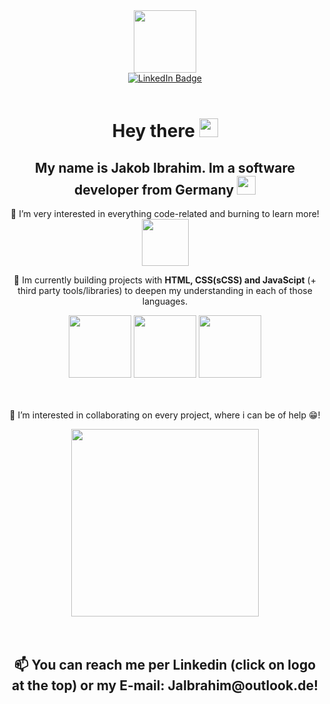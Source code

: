 <div id="header" align="center">
  <img src="https://media.giphy.com/media/M9gbBd9nbDrOTu1Mqx/giphy.gif" width="100"/>
  <div id="badges">
  <a href="https://www.linkedin.com/in/jakob-ibrahim-42746924b/">
    <img src="https://img.shields.io/badge/LinkedIn-blue?style=for-the-badge&logo=linkedin&logoColor=white" alt="LinkedIn Badge"/>
  </a>
</div>
</div>
</br>
<h1 align='center'>
  Hey there
  <img src="https://media.giphy.com/media/hvRJCLFzcasrR4ia7z/giphy.gif" width="30px"/>
</h1>
 <p align='center'><h2 align='center'>My name is <strong>Jakob Ibrahim</strong>. Im a software developer from Germany <img src="https://media.giphy.com/media/MhxcOdjDlmVWg/giphy.gif" width="30"/></h2></p>
 <p align='center'>👀 I’m very interested in everything code-related and burning to learn more! <span><img src="https://media.giphy.com/media/LpiVeIRgrqVsZJpM5H/giphy.gif" width='75'/></span></p>
 <p align='center'>🌱 Im currently building projects with <strong>HTML, CSS(sCSS) and JavaScipt</strong> (+ third party tools/libraries) to deepen my understanding in each of those languages.</p>
 
<div align="center">
  <img src="https://media.giphy.com/media/XAxylRMCdpbEWUAvr8/giphy.gif" width="100"/>
  <img src="https://media.giphy.com/media/fsEaZldNC8A1PJ3mwp/giphy.gif" width="100"/>
  <img src="https://media.giphy.com/media/ln7z2eWriiQAllfVcn/giphy.gif" width="100"/>
</div>
</br>
</br>

<p align='center'> 💞️ I’m interested in collaborating on every project, where i can be of help 😁!</p>
<div align='center'><span><img src="https://media.giphy.com/media/KtHYHsCSQurUc7Kuf3/giphy.gif" width="300"/></span></div>

</br>
</br>

<h2 align='center'> 📫 You can reach me per Linkedin (click on logo at the top) or my E-mail: <strong>JaIbrahim@outlook.de!</strong></h2>
